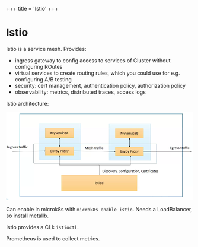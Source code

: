 +++
title = 'Istio'
+++

# Istio
Istio is a service mesh.
Provides:
- ingress gateway to config access to services of Cluster without configuring ROutes
- virtual services to create routing rules, which you could use for e.g. configuring A/B testing
- security: cert management, authentication policy, authorization policy
- observability: metrics, distributed traces, access logs

Istio architecture:

![Istio architecture diagram](architecture.png)

Can enable in microk8s with `microk8s enable istio`.
Needs a LoadBalancer, so install metallb.

Istio provides a CLI: `istioctl`.

Prometheus is used to collect metrics.
